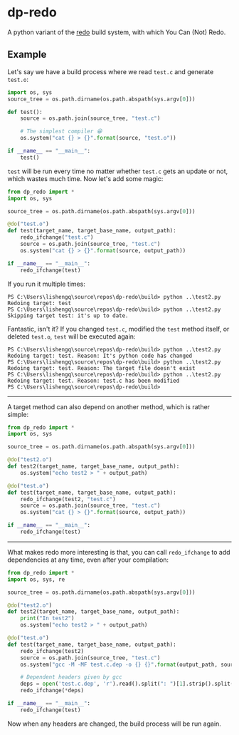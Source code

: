 # dp-redo

A python variant of the [redo](http://cr.yp.to/redo.html) build system, with which You Can (Not) Redo.

## Example

Let's say we have a build process where we read `test.c` and generate `test.o`:

```python
import os, sys
source_tree = os.path.dirname(os.path.abspath(sys.argv[0]))

def test():
    source = os.path.join(source_tree, "test.c")

    # The simplest compiler 😁
    os.system("cat {} > {}".format(source, "test.o"))

if __name__ == "__main__":
    test()
```

`test` will be run every time no matter whether `test.c` gets an update or not, which wastes much time. Now let's add some magic:

```python
from dp_redo import *
import os, sys

source_tree = os.path.dirname(os.path.abspath(sys.argv[0]))

@do("test.o")
def test(target_name, target_base_name, output_path):
    redo_ifchange("test.c")
    source = os.path.join(source_tree, "test.c")
    os.system("cat {} > {}".format(source, output_path))

if __name__ == "__main__":
    redo_ifchange(test)
```

If you run it multiple times:

```
PS C:\Users\lishengq\source\repos\dp-redo\build> python ..\test2.py
Redoing target: test
PS C:\Users\lishengq\source\repos\dp-redo\build> python ..\test2.py
Skipping target test: it's up to date.
```

Fantastic, isn't it? If you changed `test.c`, modified the `test` method itself, or deleted `test.o`, `test` will be executed again:

```
PS C:\Users\lishengq\source\repos\dp-redo\build> python ..\test2.py
Redoing target: test. Reason: It's python code has changed
PS C:\Users\lishengq\source\repos\dp-redo\build> python ..\test2.py
Redoing target: test. Reason: The target file doesn't exist
PS C:\Users\lishengq\source\repos\dp-redo\build> python ..\test2.py
Redoing target: test. Reason: test.c has been modified
PS C:\Users\lishengq\source\repos\dp-redo\build> 
```

---

A target method can also depend on another method, which is rather simple:

```python
from dp_redo import *
import os, sys

source_tree = os.path.dirname(os.path.abspath(sys.argv[0]))

@do("test2.o")
def test2(target_name, target_base_name, output_path):
    os.system("echo test2 > " + output_path)

@do("test.o")
def test(target_name, target_base_name, output_path):
    redo_ifchange(test2, "test.c")
    source = os.path.join(source_tree, "test.c")
    os.system("cat {} > {}".format(source, output_path))

if __name__ == "__main__":
    redo_ifchange(test)
```

---

What makes redo more interesting is that, you can call `redo_ifchange` to add dependencies at any time, even after your compilation:

```python
from dp_redo import *
import os, sys, re

source_tree = os.path.dirname(os.path.abspath(sys.argv[0]))

@do("test2.o")
def test2(target_name, target_base_name, output_path):
    print("In test2")
    os.system("echo test2 > " + output_path)

@do("test.o")
def test(target_name, target_base_name, output_path):
    redo_ifchange(test2)
    source = os.path.join(source_tree, "test.c")
    os.system("gcc -M -MF test.c.dep -o {} {}".format(output_path, source))

    # Dependent headers given by gcc
    deps = open('test.c.dep', 'r').read().split(": ")[1].strip().split("\\\n")
    redo_ifchange(*deps)

if __name__ == "__main__":
    redo_ifchange(test)
```

Now when any headers are changed, the build process will be run again.
